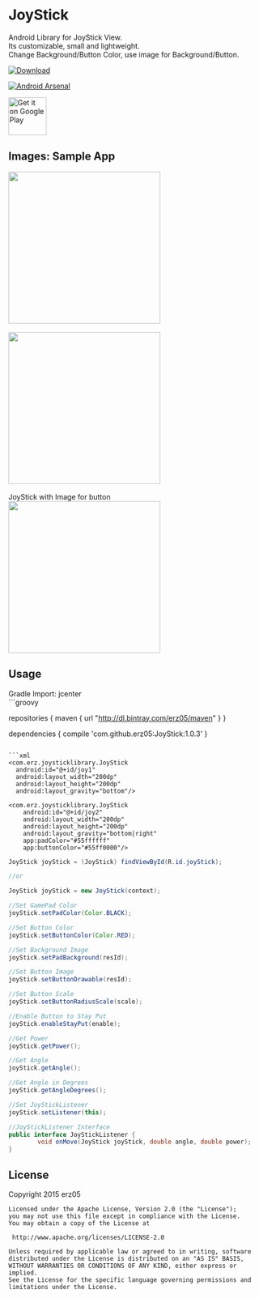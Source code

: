 # JoyStick
Android Library for JoyStick View.<br>
Its customizable, small and lightweight.<br>
Change Background/Button Color, use image for Background/Button.

[ ![Download](https://api.bintray.com/packages/erz05/maven/JoyStick/images/download.svg) ](https://bintray.com/erz05/maven/JoyStick/_latestVersion)

[![Android Arsenal](https://img.shields.io/badge/Android%20Arsenal-JoyStick-blue.svg?style=flat)](http://android-arsenal.com/details/1/2712)

<a href="https://play.google.com/store/apps/details?id=com.erz.joystick&utm_source=global_co&utm_medium=prtnr&utm_content=Mar2515&utm_campaign=PartBadge&pcampaignid=MKT-AC-global-none-all-co-pr-py-PartBadges-Oct1515-1"><img height="75px" alt="Get it on Google Play" src="https://play.google.com/intl/en_us/badges/images/apps/en-play-badge.png" /></a>

<H2>Images: Sample App</H2>
<img width="300px" src="https://github.com/erz05/JoyStick/blob/master/images/Screenshot_2015-10-30-21-38-13.png" />
<br><br>
<img width="300px" src="https://github.com/erz05/JoyStick/blob/master/images/Screenshot_2015-10-30-21-43-47.png" />
<br><br>
JoyStick with Image for button<br>
<img width="300px" src="https://github.com/erz05/JoyStick/blob/master/images/Screenshot_2015-11-02-18-05-49.png" />
<br>

<H2>Usage</H2>
Gradle Import: jcenter <br>
```groovy

repositories {
    maven {
        url  "http://dl.bintray.com/erz05/maven" 
    }
}

dependencies {
    compile 'com.github.erz05:JoyStick:1.0.3'
}
```

```xml
<com.erz.joysticklibrary.JoyStick
  android:id="@+id/joy1"
  android:layout_width="200dp"
  android:layout_height="200dp"
  android:layout_gravity="bottom"/>

<com.erz.joysticklibrary.JoyStick
    android:id="@+id/joy2"
    android:layout_width="200dp"
    android:layout_height="200dp"
    android:layout_gravity="bottom|right"
    app:padColor="#55ffffff"
    app:buttonColor="#55ff0000"/>
```

```java
JoyStick joyStick = (JoyStick) findViewById(R.id.joyStick);

//or 

JoyStick joyStick = new JoyStick(context);

//Set GamePad Color
joyStick.setPadColor(Color.BLACK);

//Set Button Color
joyStick.setButtonColor(Color.RED);

//Set Background Image
joyStick.setPadBackground(resId);

//Set Button Image
joyStick.setButtonDrawable(resId);

//Set Button Scale
joyStick.setButtonRadiusScale(scale);

//Enable Button to Stay Put
joyStick.enableStayPut(enable);

//Get Power
joyStick.getPower();

//Get Angle
joyStick.getAngle();

//Get Angle in Degrees
joyStick.getAngleDegrees();

//Set JoyStickListener
joyStick.setListener(this);

//JoyStickListener Interface
public interface JoyStickListener {
        void onMove(JoyStick joyStick, double angle, double power);
}
```
<H2>License</H2>
    Copyright 2015 erz05

    Licensed under the Apache License, Version 2.0 (the "License");
    you may not use this file except in compliance with the License.
    You may obtain a copy of the License at

     http://www.apache.org/licenses/LICENSE-2.0

    Unless required by applicable law or agreed to in writing, software
    distributed under the License is distributed on an "AS IS" BASIS,
    WITHOUT WARRANTIES OR CONDITIONS OF ANY KIND, either express or implied.
    See the License for the specific language governing permissions and
    limitations under the License.

